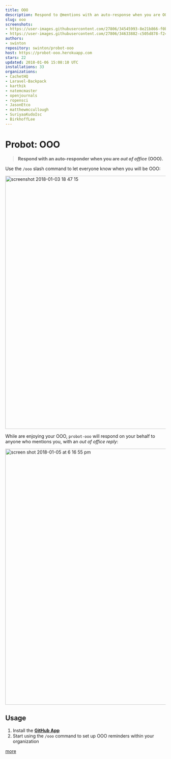 ```yaml
---
title: OOO
description: Respond to @mentions with an auto-response when you are OOO
slug: ooo
screenshots:
- https://user-images.githubusercontent.com/27806/34545993-8e21b866-f0b6-11e7-9cc4-750d6f9b2ed5.png
- https://user-images.githubusercontent.com/27806/34633882-c505d878-f244-11e7-89c2-c367afdb738a.png
authors:
- swinton
repository: swinton/probot-ooo
host: https://probot-ooo.herokuapp.com
stars: 22
updated: 2018-01-06 15:08:10 UTC
installations: 33
organizations:
- CachetHQ
- Laravel-Backpack
- karthik
- natemcmaster
- openjournals
- ropensci
- JasonEtco
- matthewmccullough
- SuriyaaKudoIsc
- BirkhoffLee
---
```


# Probot: OOO

> **Respond with an auto-responder when you are _out of office_ (OOO).**

Use the `/ooo` slash command to let everyone know when you will be OOO:

<img width="793" alt="screenshot 2018-01-03 18 47 15" src="https://user-images.githubusercontent.com/27806/34545993-8e21b866-f0b6-11e7-9cc4-750d6f9b2ed5.png">

While are enjoying your OOO, `probot-ooo` will respond on your behalf to anyone who mentions you, with an _out of office reply_:

<img width="802" alt="screen shot 2018-01-05 at 6 16 55 pm" src="https://user-images.githubusercontent.com/27806/34633882-c505d878-f244-11e7-89c2-c367afdb738a.png">

## Usage

1. Install the [**GitHub App**](https://github.com/apps/ooo)
1. Start using the `/ooo` command to set up OOO reminders within your organization

[more](https://github.com/swinton/probot-ooo/blob/master/README.md#setup)
